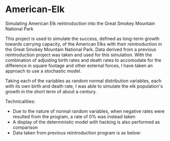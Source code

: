 # American-Elk
Simulating American Elk reintroduction into the Great Smokey Mountain National Park

This project is used to simulate the success, defined as long-term growth towards carrying capacity, of the American Elks
with their reintroduction in the Great Smokey Mountain National Park. Data derived from a previous reintroduction
project was taken and used for this simulation. With the combination of adjusting birth rates and death rates
to accomodate for the difference in square footage and other external forces, I have taken an approach to use a 
stochastic model. 

Taking each of the variables as random normal distribution variables, each with its own birth and death rate,
I was able to simulate the elk population's growth in the short term of about a century. 

Technicalities:
- Due to the nature of normal random variables, when negative rates were resulted from the program, a rate of 0% was instead taken
- A display of the deterministic model with hacking is also performed as comparison
- Data taken from previous reintroduction program is as below:

